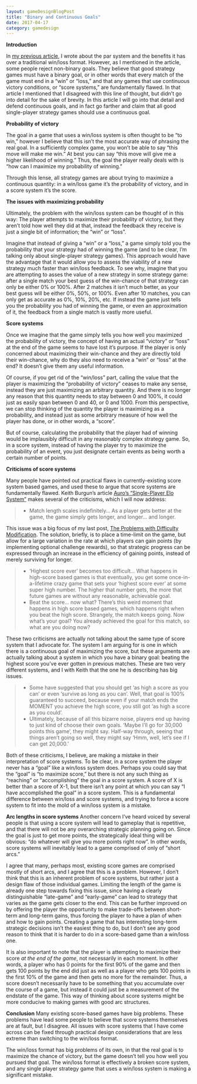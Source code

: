 ```yaml
---
layout: gameDesignBlogPost
title: "Binary and Continuous Goals"
date: 2017-04-17
category: gamedesign
---
```

**Introduction**

In [my previous article](https://ethanhoeppner.github.io/gamedesign/the-problems-with-difficulty-modification.html), I wrote about the par system and the benefits it has over a traditional win/loss format. However, as I mentioned in the article, some people reject non-binary goals. They believe that good strategy games must have a binary goal, or in other words that every match of the game must end in a “win” or “loss,” and that any games that use continuous victory conditions, or “score systems,” are fundamentally flawed. In that article I mentioned that I disagreed with this line of thought, but didn’t go into detail for the sake of brevity. In this article I will go into that detail and defend continuous goals, and in fact go farther and claim that all good single-player strategy games should use a continuous goal.

**Probability of victory**

The goal in a game that uses a win/loss system is often thought to be “to win,” however I believe that this isn’t the most accurate way of phrasing the real goal. In a sufficiently complex game, you won’t be able to say “this move will make me win.” At best you can say “this move will give me a higher likelihood of winning.” Thus, the goal the player really deals with is “how can I maximize my probability of winning.” 

Through this lense, all strategy games are about trying to maximize a continuous quantity: in a win/loss game it’s the probability of victory, and in a score system it’s the score.

**The issues with maximizing probability**

Ultimately, the problem with the win/loss system can be thought of in this way: The player attempts to maximize their probability of victory, but they aren’t told how well they did at that, instead the feedback they receive is just a single bit of information; the “win” or “loss”.

Imagine that instead of giving a “win” or a “loss,” a game simply told you the probability that your strategy had of winning the game (and to be clear, I’m talking only about single-player strategy games). This approach would have the advantage that it would allow you to assess the viability of a new strategy much faster than win/loss feedback. To see why, imagine that you are attempting to asses the value of a new strategy in some strategy game: after a single match your best guess of the win-chance of that strategy can only be either 0% or 100%. After 2 matches it isn’t much better, as your best guess will be either 0%, 50%, or 100%. Even after 10 matches, you can only get as accurate as 0%, 10%, 20%, etc. If instead the game just tells you the probability you had of winning the game, or even an approximation of it, the feedback from a single match is vastly more useful.

**Score systems**

Once we imagine that the game simply tells you how well you maximized the probability of victory, the concept of having an actual “victory” or “loss” at the end of the game seems to have lost it’s purpose. If the player is only concerned about maximizing their win-chance and they are directly told their win-chance, why do they also need to receive a “win” or “loss” at the end? It doesn’t give them any useful information.

Of course, if you get rid of the “win/loss” part, calling the value that the player is maximizing the “probability of victory” ceases to make any sense, instead they are just maximizing an arbitrary quantity. And there is no longer any reason that this quantity needs to stay between 0 and 100%, it could just as easily span between 0 and 40, or 0 and 1000. From this perspective, we can stop thinking of the quantity the player is maximizing as a probability, and instead just as some arbitrary measure of how well the player has done, or in other words, a “score”.

But of course, calculating the probability that the player had of winning would be implausibly difficult in any reasonably complex strategy game. So, in a score system, instead of having the player try to maximize the probability of an event, you just designate certain events as being worth a certain number of points.

**Criticisms of score systems**

Many people have pointed out practical flaws in currently-existing score system based games, and used these to argue that score systems are fundamentally flawed. Keith Burgun’s article [Auro’s “Single-Player Elo System”](http://www.dinofarmgames.com/auros-single-player-elo-system/) makes several of the criticisms, which I will now address:

> * Match length scales indefinitely… As a player gets better at the game, the game simply gets longer, and longer… and longer.

This issue was a big focus of my last post, [The Problems with Difficulty Modification](https://ethanhoeppner.github.io/gamedesign/the-problems-with-difficulty-modification.html). The solution, briefly, is to place a time-limit on the game, but allow for a large variation in the rate at which players can gain points (by implementing optional challenge rewards), so that strategic progress can be expressed through an increase in the efficiency of gaining points, instead of merely surviving for longer.

> * ‘Highest score ever’ becomes too difficult… What happens in high-score based games is that eventually, you get some once-in-a-lifetime crazy game that sets your ‘highest score ever’ at some super high number. The higher that number gets, the more that future games are without any reasonable, achievable goal.
> * Beat the score… now what? There’s this weird moment that happens in high score based games, which happens right when you beat the high score. Strangely, the match keeps going. Now what’s your goal? You already achieved the goal for this match, so what are you doing now?

These two criticisms are actually not talking about the same type of score system that I advocate for. The system I am arguing for is one in which there is a continuous goal of maximizing the score, but these arguments are actually talking about a system in which you have a binary goal: beating the highest score you’ve ever gotten in previous matches. These are two very different systems, and I with Keith that the one he is describing has big issues.

> * Some have suggested that you should get ‘as high a score as you can’ or even ‘survive as long as you can’. Well, that goal is 100% guaranteed to succeed, because even if your match ends the MOMENT you achieve the high score, you still got ‘as high a score as you could’.
> * Ultimately, because of all this bizarre noise, players end up having to just kind of choose their own goals. ‘Maybe I’ll go for 30,000 points this game’, they might say. Half-way through, seeing that things aren’t going so well, they might say ‘Hmm, well, let’s see if I can get 20,000.’

Both of these criticisms, I believe, are making a mistake in their interpretation of score systems. To be clear, in a score system the player never has a “goal” like a win/loss system does. Perhaps you could say that the “goal” is “to maximize score,” but there is not any such thing as “reaching” or “accomplishing” the goal in a score system. A score of X is better than a score of X-1, but there isn’t any point at which you can say “I have accomplished the goal” in a score system. This is a fundamental difference between win/loss and score systems, and trying to force a score system to fit into the mold of a win/loss system is a mistake.

**Arc lengths in score systems**
Another concern I’ve heard voiced by several people is that using a score system will lead to gameplay that is repetitive, and that there will not be any overarching strategic planning going on. Since the goal is just to get more points, the strategically ideal thing will be obvious: “do whatever will give you more points right now”. In other words, score systems will inevitably lead to a game comprised of only of “short arcs.”

I agree that many, perhaps most, existing score games are comprised mostly of short arcs, and I agree that this is a problem. However, I don’t think that this is an inherent problem of score systems, but rather just a design flaw of those individual games. Limiting the length of the game is already one step towards fixing this issue, since having a clearly distinguishable “late-game” and “early-game” can lead to strategy that varies as the game gets closer to the end. This can be further improved on by offering the player the opportunity to make trade-offs between short-term and long-term gains, thus forcing the player to have a plan of when and how to gain points. Creating a game that has interesting long-term strategic decisions isn’t the easiest thing to do, but I don’t see any good reason to think that it is harder to do in a score-based game than a win/loss one.

It is also important to note that the player is attempting to maximize their score *at the end of the game*, not necessarily in each moment. In other words, a player who has 0 points for the first 90% of the game and then gets 100 points by the end did just as well as a player who gets 100 points in the first 10% of the game and then gets no more for the remainder. Thus, a score doesn’t necessarily have to be something that you accumulate over the course of a game, but instead it could just be a measurement of the endstate of the game. This way of thinking about score systems might be more conducive to making games with good arc structures.

**Conclusion**
Many existing score-based games have big problems. These problems have lead some people to believe that score systems themselves are at fault, but I disagree. All issues with score systems that I have come across can be fixed through practical design considerations that are less extreme than switching to the win/loss format.

The win/loss format has big problems of its own, in that the real goal is to maximize the chance of victory, but the game doesn’t tell you how well you pursued that goal. The win/loss format is effectively a broken score system, and any single player strategy game that uses a win/loss system is making a significant mistake.

